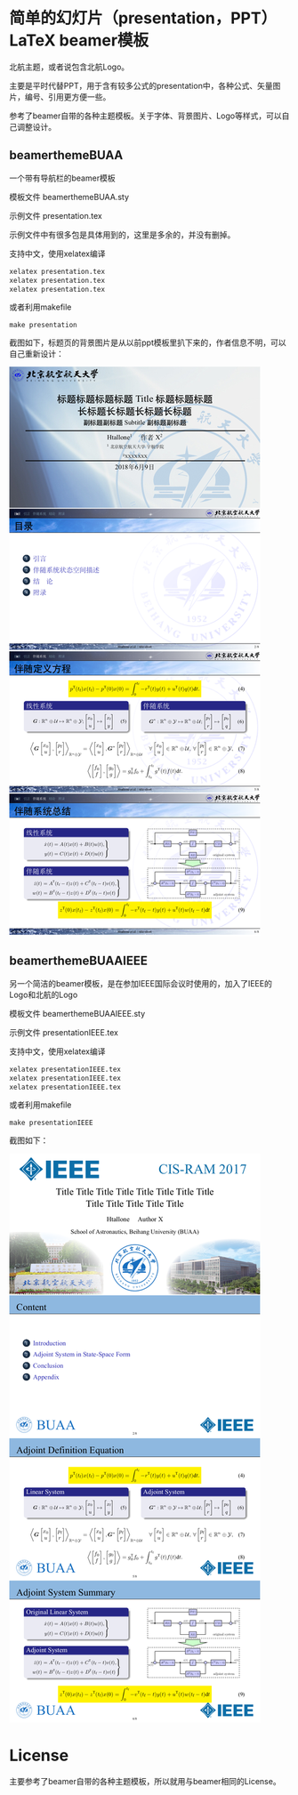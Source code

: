 # 简单的幻灯片（presentation，PPT）LaTeX beamer模板

北航主题，或者说包含北航Logo。

主要是平时代替PPT，用于含有较多公式的presentation中，各种公式、矢量图片，编号、引用更方便一些。

参考了beamer自带的各种主题模板。关于字体、背景图片、Logo等样式，可以自己调整设计。

## beamerthemeBUAA

一个带有导航栏的beamer模板

模板文件 beamerthemeBUAA.sty

示例文件 presentation.tex

示例文件中有很多包是具体用到的，这里是多余的，并没有删掉。

支持中文，使用xelatex编译
```
xelatex presentation.tex
xelatex presentation.tex
xelatex presentation.tex
```

或者利用makefile
```
make presentation
```

截图如下，标题页的背景图片是从以前ppt模板里扒下来的，作者信息不明，可以自己重新设计：

![shot-presentation](shot-BUAA.png)


## beamerthemeBUAAIEEE

另一个简洁的beamer模板，是在参加IEEE国际会议时使用的，加入了IEEE的Logo和北航的Logo

模板文件 beamerthemeBUAAIEEE.sty

示例文件 presentationIEEE.tex


支持中文，使用xelatex编译
```
xelatex presentationIEEE.tex
xelatex presentationIEEE.tex
xelatex presentationIEEE.tex
```
或者利用makefile
```
make presentationIEEE
```
截图如下：

![shot-presentationIEEE](shot-IEEE.png)

# License

主要参考了beamer自带的各种主题模板，所以就用与beamer相同的License。


